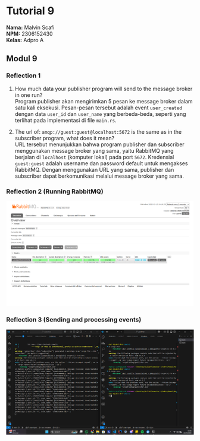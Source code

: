 # Tutorial 9
**Nama:**   Malvin Scafi<br>
**NPM:**    2306152430<br>
**Kelas:**  Adpro A<br>

## Modul 9
### Reflection 1

1. How much data your publisher program will send to the message broker in one run?  
   Program publisher akan mengirimkan 5 pesan ke message broker dalam satu kali eksekusi. Pesan-pesan tersebut adalah event `user_created` dengan data `user_id` dan `user_name` yang berbeda-beda, seperti yang terlihat pada implementasi di file `main.rs`.

2. The url of: `amqp://guest:guest@localhost:5672` is the same as in the subscriber program, what does it mean?  
   URL tersebut menunjukkan bahwa program publisher dan subscriber menggunakan message broker yang sama, yaitu RabbitMQ yang berjalan di `localhost` (komputer lokal) pada port `5672`. Kredensial `guest:guest` adalah username dan password default untuk mengakses RabbitMQ. Dengan menggunakan URL yang sama, publisher dan subscriber dapat berkomunikasi melalui message broker yang sama.

### Reflection 2 (Running RabbitMQ)
![Screenshot of running RabbitMQ on local machine](RabbitMQ.png)

### Reflection 3 (Sending and processing events)
![Screenshot of sending events with publisher and consuming events with subscriber](SendingProcessingEvent.png)